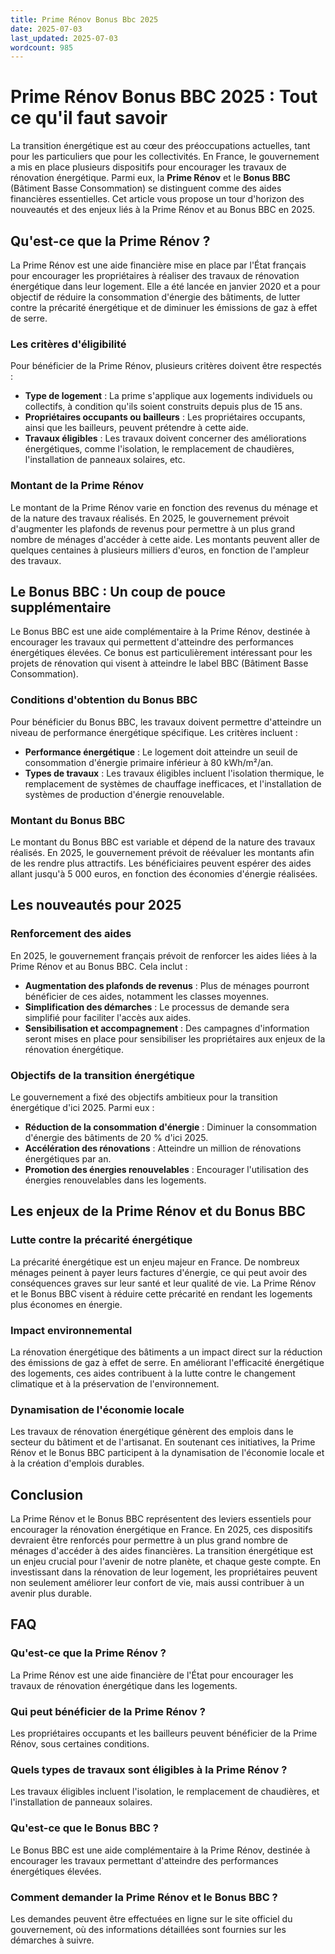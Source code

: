 ```yaml
---
title: Prime Rénov Bonus Bbc 2025
date: 2025-07-03
last_updated: 2025-07-03
wordcount: 985
---
```


# Prime Rénov Bonus BBC 2025 : Tout ce qu'il faut savoir

La transition énergétique est au cœur des préoccupations actuelles, tant pour les particuliers que pour les collectivités. En France, le gouvernement a mis en place plusieurs dispositifs pour encourager les travaux de rénovation énergétique. Parmi eux, la **Prime Rénov** et le **Bonus BBC** (Bâtiment Basse Consommation) se distinguent comme des aides financières essentielles. Cet article vous propose un tour d'horizon des nouveautés et des enjeux liés à la Prime Rénov et au Bonus BBC en 2025.

## Qu'est-ce que la Prime Rénov ?

La Prime Rénov est une aide financière mise en place par l'État français pour encourager les propriétaires à réaliser des travaux de rénovation énergétique dans leur logement. Elle a été lancée en janvier 2020 et a pour objectif de réduire la consommation d'énergie des bâtiments, de lutter contre la précarité énergétique et de diminuer les émissions de gaz à effet de serre.

### Les critères d'éligibilité

Pour bénéficier de la Prime Rénov, plusieurs critères doivent être respectés :

- **Type de logement** : La prime s'applique aux logements individuels ou collectifs, à condition qu'ils soient construits depuis plus de 15 ans.
- **Propriétaires occupants ou bailleurs** : Les propriétaires occupants, ainsi que les bailleurs, peuvent prétendre à cette aide.
- **Travaux éligibles** : Les travaux doivent concerner des améliorations énergétiques, comme l'isolation, le remplacement de chaudières, l'installation de panneaux solaires, etc.

### Montant de la Prime Rénov

Le montant de la Prime Rénov varie en fonction des revenus du ménage et de la nature des travaux réalisés. En 2025, le gouvernement prévoit d'augmenter les plafonds de revenus pour permettre à un plus grand nombre de ménages d'accéder à cette aide. Les montants peuvent aller de quelques centaines à plusieurs milliers d'euros, en fonction de l'ampleur des travaux.

## Le Bonus BBC : Un coup de pouce supplémentaire

Le Bonus BBC est une aide complémentaire à la Prime Rénov, destinée à encourager les travaux qui permettent d'atteindre des performances énergétiques élevées. Ce bonus est particulièrement intéressant pour les projets de rénovation qui visent à atteindre le label BBC (Bâtiment Basse Consommation).

### Conditions d'obtention du Bonus BBC

Pour bénéficier du Bonus BBC, les travaux doivent permettre d'atteindre un niveau de performance énergétique spécifique. Les critères incluent :

- **Performance énergétique** : Le logement doit atteindre un seuil de consommation d'énergie primaire inférieur à 80 kWh/m²/an.
- **Types de travaux** : Les travaux éligibles incluent l'isolation thermique, le remplacement de systèmes de chauffage inefficaces, et l'installation de systèmes de production d'énergie renouvelable.

### Montant du Bonus BBC

Le montant du Bonus BBC est variable et dépend de la nature des travaux réalisés. En 2025, le gouvernement prévoit de réévaluer les montants afin de les rendre plus attractifs. Les bénéficiaires peuvent espérer des aides allant jusqu'à 5 000 euros, en fonction des économies d'énergie réalisées.

## Les nouveautés pour 2025

### Renforcement des aides

En 2025, le gouvernement français prévoit de renforcer les aides liées à la Prime Rénov et au Bonus BBC. Cela inclut :

- **Augmentation des plafonds de revenus** : Plus de ménages pourront bénéficier de ces aides, notamment les classes moyennes.
- **Simplification des démarches** : Le processus de demande sera simplifié pour faciliter l'accès aux aides.
- **Sensibilisation et accompagnement** : Des campagnes d'information seront mises en place pour sensibiliser les propriétaires aux enjeux de la rénovation énergétique.

### Objectifs de la transition énergétique

Le gouvernement a fixé des objectifs ambitieux pour la transition énergétique d'ici 2025. Parmi eux :

- **Réduction de la consommation d'énergie** : Diminuer la consommation d'énergie des bâtiments de 20 % d'ici 2025.
- **Accélération des rénovations** : Atteindre un million de rénovations énergétiques par an.
- **Promotion des énergies renouvelables** : Encourager l'utilisation des énergies renouvelables dans les logements.

## Les enjeux de la Prime Rénov et du Bonus BBC

### Lutte contre la précarité énergétique

La précarité énergétique est un enjeu majeur en France. De nombreux ménages peinent à payer leurs factures d'énergie, ce qui peut avoir des conséquences graves sur leur santé et leur qualité de vie. La Prime Rénov et le Bonus BBC visent à réduire cette précarité en rendant les logements plus économes en énergie.

### Impact environnemental

La rénovation énergétique des bâtiments a un impact direct sur la réduction des émissions de gaz à effet de serre. En améliorant l'efficacité énergétique des logements, ces aides contribuent à la lutte contre le changement climatique et à la préservation de l'environnement.

### Dynamisation de l'économie locale

Les travaux de rénovation énergétique génèrent des emplois dans le secteur du bâtiment et de l'artisanat. En soutenant ces initiatives, la Prime Rénov et le Bonus BBC participent à la dynamisation de l'économie locale et à la création d'emplois durables.

## Conclusion

La Prime Rénov et le Bonus BBC représentent des leviers essentiels pour encourager la rénovation énergétique en France. En 2025, ces dispositifs devraient être renforcés pour permettre à un plus grand nombre de ménages d'accéder à des aides financières. La transition énergétique est un enjeu crucial pour l'avenir de notre planète, et chaque geste compte. En investissant dans la rénovation de leur logement, les propriétaires peuvent non seulement améliorer leur confort de vie, mais aussi contribuer à un avenir plus durable.

## FAQ

### Qu'est-ce que la Prime Rénov ?

La Prime Rénov est une aide financière de l'État pour encourager les travaux de rénovation énergétique dans les logements.

### Qui peut bénéficier de la Prime Rénov ?

Les propriétaires occupants et les bailleurs peuvent bénéficier de la Prime Rénov, sous certaines conditions.

### Quels types de travaux sont éligibles à la Prime Rénov ?

Les travaux éligibles incluent l'isolation, le remplacement de chaudières, et l'installation de panneaux solaires.

### Qu'est-ce que le Bonus BBC ?

Le Bonus BBC est une aide complémentaire à la Prime Rénov, destinée à encourager les travaux permettant d'atteindre des performances énergétiques élevées.

### Comment demander la Prime Rénov et le Bonus BBC ?

Les demandes peuvent être effectuées en ligne sur le site officiel du gouvernement, où des informations détaillées sont fournies sur les démarches à suivre.